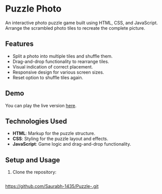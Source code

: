 # Puzzle Photo

An interactive photo puzzle game built using HTML, CSS, and JavaScript. Arrange the scrambled photo tiles to recreate the complete picture.

## Features
- Split a photo into multiple tiles and shuffle them.
- Drag-and-drop functionality to rearrange tiles.
- Visual indication of correct placement.
- Responsive design for various screen sizes.
- Reset option to shuffle tiles again.

## Demo
You can play the live version [here](https://your-demo-link.com).

## Technologies Used
- **HTML**: Markup for the puzzle structure.
- **CSS**: Styling for the puzzle layout and effects.
- **JavaScript**: Game logic and drag-and-drop functionality.

## Setup and Usage
1. Clone the repository:
   ```bash
  https://github.com/Saurabh-1435/Puzzle-.git
